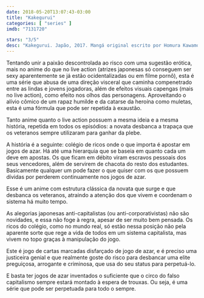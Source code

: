 ```yaml
---
date: 2018-05-20T13:07:43-03:00
title: "Kakegurui"
categories: [ "series" ]
imdb: "7131720"

stars: "3/5"
desc: "Kakegurui. Japão, 2017. Mangá original escrito por Homura Kawamoto e ilustrado por Toru Naomura. Com Saori Hayami, Minami Tanaka, Tatsuya Tokutake. Live Action com Minami Hamabe, Aoi Morikawa."
---
```

Tentando unir a paixão descontrolada ao risco com uma sugestão erótica, mais no anime do que no live action (atrizes japonesas só conseguem ser sexy aparentemente se já estão ocidentalizadas ou em filme pornô), esta é uma série que abusa de uma direção visceral que caminha compenetrado entre as lindas e jovens jogadoras, além de efeitos visuais capengas (mais no live action), como efeito nos olhos das personagens. Aproveitando o alívio cômico de um rapaz humilde e da catarse da heroína como muletas, esta é uma fórmula que pode ser repetida à exaustão.

Tanto anime quanto o live action possuem a mesma ideia e a mesma história, repetida em todos os episódios: a novata desbanca a trapaça que os veteranos sempre utilizaram para ganhar da plebe.

A história é a seguinte: colégio de ricos onde o que importa é apostar em jogos de azar. Há até uma hierarquia que se baseia em quanto cada um deve em apostas. Os que ficam em débito viram escravos pessoais dos seus vencedores, além de servirem de chacota do resto dos estudantes. Basicamente qualquer um pode fazer o que quiser com os que possuem dívidas por perderem continuamente nos jogos de azar.

Esse é um anime com estrutura clássica da novata que surge e que desbanca os veteranos, atraindo a atenção dos que vivem e coordenam o sistema há muito tempo.

As alegorias japonesas anti-capitalistas (ou anti-corporativistas) não são novidades, e essa não foge à regra, apesar de ser muito bem pensada. Os ricos do colégio, como no mundo real, só estão nessa posição não pela aparente sorte que rege a vida de todos em um sistema capitalista, mas vivem no topo graças à manipulação do jogo.

Este é jogo de cartas marcadas disfarçado de jogo de azar, e é preciso uma justiceira genial e que realmente goste do risco para desbancar uma elite preguiçosa, arrogante e criminosa, que usa do seu status para perpetuá-lo.

E basta ter jogos de azar inventados o suficiente que o circo do falso capitalismo sempre estará montado à espera de trouxas. Ou seja, é uma série que pode ser perpetuada para todo o sempre.

